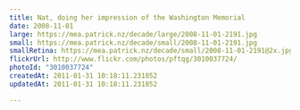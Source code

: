 ```yaml
---
title: Nat, doing her impression of the Washington Memorial
date: 2008-11-01
large: https://mea.patrick.nz/decade/large/2008-11-01-2191.jpg
small: https://mea.patrick.nz/decade/small/2008-11-01-2191.jpg
smallRetina: https://mea.patrick.nz/decade/small/2008-11-01-2191@2x.jpg
flickrUrl: http://www.flickr.com/photos/pftqg/3010037724/
photoId: "3010037724"
createdAt: 2011-01-31 10:18:11.231852
updatedAt: 2011-01-31 10:18:11.231852

---
```



